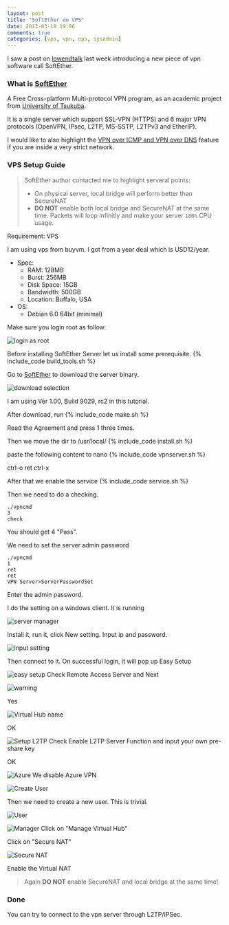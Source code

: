 ```yaml
---
layout: post
title: "SoftEther on VPS"
date: 2013-03-19 19:06
comments: true
categories: [vps, vpn, ops, sysadmin]
---
```


I saw a post on [lowendtalk](http://www.lowendtalk.com/discussion/8783/softether-very-powerful-easy-to-use-multi-protocol-vpn-software) last week introducing a new piece of vpn software call SoftEther.

### What is [SoftEther][1]
A Free Cross-platform Multi-protocol VPN program,
as an academic project from [University of Tsukuba](http://www.tsukuba.ac.jp/english/).

It is a single server which support SSL-VPN (HTTPS) and 6 major VPN protocols (OpenVPN, IPsec, L2TP, MS-SSTP, L2TPv3 and EtherIP).

I would like to also highlight the [VPN over ICMP and VPN over DNS][2] feature if you are inside a very strict network.

### VPS Setup Guide
> SoftEther author contacted me to highlight serveral points:
>
> * On physical server, local bridge will perform better than SecureNAT
> * **DO NOT** enable both local bridge and SecureNAT at the same time. Packets will loop infinitly and make your server `100%` CPU usage.

Requirement: VPS

I am using vps from buyvm. I got from a year deal which is USD12/year.

* Spec:
	* RAM: 128MB
	* Burst: 256MB
	* Disk Space: 15GB
	* Bandwidth: 500GB
	* Location: Buffalo, USA
* OS:
	* Debian 6.0 64bit (minimal)


Make sure you login root as follow:

![login as root](/images/softether_vps/login.png)

Before installing SoftEther Server let us install some prerequisite.
{% include_code build_tools.sh %}

Go to [SoftEther][3] to download the server binary.


![download selection](/images/softether_vps/download_selection.png)

I am using Ver 1.00, Build 9029, rc2 in this tutorial.

After download, run
{% include_code make.sh %}

Read the Agreement and press 1 three times.

Then we move the dir to /usr/local/
{% include_code install.sh %}

paste the following content to nano
{% include_code vpnserver.sh %}

ctrl-o ret ctrl-x

After that we enable the service
{% include_code service.sh %}

Then we need to do a checking.
```
./vpncmd
3
check
```

You should get 4 "Pass".

We need to set the server admin password
```
./vpncmd
1
ret
ret
VPN Server>ServerPasswordSet
```
Enter the admin password.

I do the setting on a windows client.
It is running


![server manager](/images/softether_vps/server_manager.png)

Install it, run it, click New setting. Input ip and password.


![input setting](/images/softether_vps/setting.png)

Then connect to it.
On successful login, it will pop up Easy Setup


![easy setup](/images/softether_vps/easy_setup.png)
Check Remote Access Server and Next


![warning](/images/softether_vps/warning.png)

Yes

![Virtual Hub name](/images/softether_vps/virtual_hub.png)

OK

![Setup L2TP](/images/softether_vps/l2tp.png)
Check Enable L2TP Server Function and input your own pre-share key

OK

![Azure](/images/softether_vps/azure.png)
We disable Azure VPN

![Create User](/images/softether_vps/create_user.png)


Then we need to create a new user. This is trivial.


![User](/images/softether_vps/user.png)

![Manager](/images/softether_vps/manager.png)
Click on "Manage Virtual Hub"

Click on "Secure NAT"


![Secure NAT](/images/softether_vps/secure_nat.png)


Enable the Virtual NAT

> Again **DO NOT** enable SecureNAT and local bridge at the same time!

### Done
You can try to connect to the vpn server through L2TP/IPSec.


[1]: http://www.softether.org/
[2]: http://www.softether.org/1-features/1._Ultimate_Powerful_VPN_Connectivity#1.6._VPN_over_ICMP.2C_and_VPN_over_DNS_(Awesome!)
[3]: http://www.softether-download.com/en.aspx?product=softether

